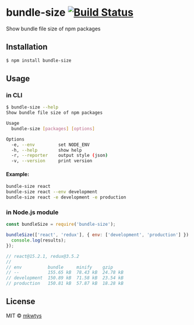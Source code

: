 # bundle-size [![Build Status](https://travis-ci.org/mkwtys/bundle-size.svg?branch=master)](https://travis-ci.org/mkwtys/bundle-size)

Show bundle file size of npm packages

## Installation

```sh
$ npm install bundle-size
```

## Usage

### in CLI

```sh
$ bundle-size --help
Show bundle file size of npm packages

Usage
  bundle-size [packages] [options]

Options
  -e, --env         set NODE_ENV
  -h, --help        show help
  -r, --reporter    output style (json)
  -v, --version     print version
```

#### Example:

```sh
bundle-size react
bundle-size react --env development
bundle-size react -e development -e production
```

### in Node.js module

```js
const bundleSize = require('bundle-size');

bundleSize(['react', 'redux'], { env: ['development', 'production'] }).then((results) => {
  console.log(results);
});

// react@15.2.1, redux@3.5.2
//
// env          bundle     minify    gzip
// --           155.65 kB  78.43 kB  24.78 kB
// development  150.89 kB  71.58 kB  23.54 kB
// production   150.81 kB  57.87 kB  18.28 kB
```

## License

MIT © [mkwtys](https://github.com/mkwtys)

